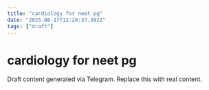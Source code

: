```yaml
---
title: "cardiology for neet pg"
date: "2025-08-17T12:28:37.392Z"
tags: ["draft"]
---
```


# cardiology for neet pg

Draft content generated via Telegram. Replace this with real content.
